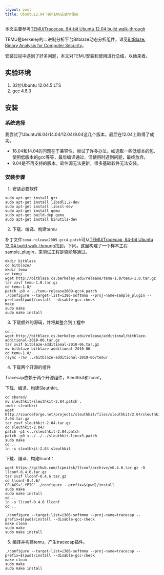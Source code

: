 ```yaml
---
layout: post
title: Ubuntu12.04下的TEMU安装与使用
---
```


本文主要参考[TEMU/Tracecap, 64-bit Ubuntu 12.04 build walk-through](https://groups.google.com/forum/#!searchin/bitblaze-users/temu%7Csort:relevance/bitblaze-users/QdoY9l8D-ho/GeX8aY2NHOwJ)

TEMU是berkeley的二进制分析平台Bitblaze动态分析组件，详见[BitBlaze: Binary Analysis for Computer Security](http://bitblaze.cs.berkeley.edu/)。

安装过程中遇到了好多问题，本文对TEMU安装和使用进行总结，以飨来者。

## 实验环境

1. 32位Ubuntu 12.04.5 LTS
2. gcc 4.6.3

## 安装

### 系统选择

我尝试了Ubuntu16.04/14.04/12.04/9.04这几个版本，最后在12.04上取得了成功。

* 16.04和14.04的问题在于兼容性，尝试了许多办法，如选取一些低版本的包、使用低版本的gcc等等，最后编译通过，但使用时遇到问题，最终放弃。
* 9.04是不再支持的版本，软件源无法更新，很多基础软件无法安装。

### 安装步骤

1. 安装必要软件

```
sudo apt-get install g++
sudo apt-get install libsdl1.2-dev
sudo apt-get install libssl-dev
sudo apt-get install qemu
sudo apt-get build-dep qemu
sudo apt-get install binutils-dev
```

2. 下载、编译、构建temu

补丁文件`temu-release2009-gcc4.patch`可从[TEMU/Tracecap, 64-bit Ubuntu 12.04 build walk-through](https://groups.google.com/forum/#!searchin/bitblaze-users/temu%7Csort:relevance/bitblaze-users/QdoY9l8D-ho/GeX8aY2NHOwJ)找到，下同。这里构建了一个样本工程sample_plugin，来测试工程是否能够通过。

```
mkdir bitblaze
cd bitblaze/
mkdir temu
cd temu/
wget http://bitblaze.cs.berkeley.edu/release/temu-1.0/temu-1.0.tar.gz
tar zxvf temu-1.0.tar.gz
cd temu-1.0/
patch -p0 < ../temu-release2009-gcc4.patch
./configure --target-list=i386-softmmu --proj-name=sample_plugin --prefix=$(pwd)/install --disable-gcc-check
make
sudo make
sudo make install
```

3. 下载额外的源码，并将其整合到工程中

```
cd ..
wget http://bitblaze.cs.berkeley.edu/release/additional/bitblaze-additional-2010-06.tar.gz
tar xvzf bitblaze-additional-2010-06.tar.gz
mv bitblaze bitblaze-additional-2010-06
cd temu-1.0/
rsync -rav ../bitblaze-additional-2010-06/temu/ .
```

4. 下载两个开源的组件

Tracecap依赖于两个开源组件，Sleuthkit和llconf。

下载、编译、构建Sleuthkit。

```
cd shared/
mv sleuthkit/sleuthkit-2.04.patch .
rmdir sleuthkit
wget  http://sourceforge.net/projects/sleuthkit/files/sleuthkit/2.04/sleuthkit-2.04.tar.gz
tar zxvf sleuthkit-2.04.tar.gz
cd sleuthkit-2.04/
patch -p1 <../sleuthkit-2.04.patch
patch -p0 <../../../sleuthkit-linux3.patch
sudo make
cd ..
ln -s sleuthkit-2.04 sleuthkit
```

下载、编译、构建llconf：

```
wget https://github.com/lipnitsk/llconf/archive/v0.4.6.tar.gz -O llconf-0.4.6.tar.gz
tar xvzf llconf-0.4.6.tar.gz
cd llconf-0.4.6/
CFLAGS="-fPIC" ./configure --prefix=$(pwd)/install
sudo make
sudo make install
cd ..
ln -s llconf-0.4.6 llconf
cd ..

./configure --target-list=i386-softmmu --proj-name=tracecap --prefix=$(pwd)/install --disable-gcc-check
make clean
sudo make
sudo make install
```

5. 编译并构建temu，产生tracecap插件。

```
./configure --target-list=i386-softmmu --proj-name=tracecap --prefix=$(pwd)/install --disable-gcc-check
make clean
sudo make
sudo make install
```
